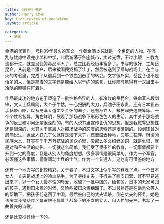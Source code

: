 ```yaml
---
title: 《远征》书评
author: Harry Chen
key: book-review-of-yuanzheng
layout: article

categories:
  - 随笔
---
```


  金满的代表作，号称09年最火的军文。作者金满本来就是一个传奇的人物，在混乱与忧虑中读完小学和中学，此后游荡于各座城市，卖过光盘，干过小贩，三教九流都干过，就差没倒腾毒品军火了，总之比我经历丰富多了。书写的很好，主角岳昆仑，从前是个猎户，后来被国民党抓了壮丁，然后被送到了缅甸战场上，在血与火的考验里，完成了从逃兵到一个铁血狙击手的转变。文字很朴实，岳昆仑也不是话多的人，但是简洁的文字还是能给人以干练的感觉，让你随时觉得有一双狙击手冷酷的眼镜在盯着你。

  作品最成功的地方在于塑造了一批性格各异的人，有冷峻的岳昆仑，铁血军人段剑锋，文人士兵周简，大个子牛牯，一心报酬的大刀，兵油子田永贵，还有日本狙击手藤原山郎，以及充满人道主义关怀的春子，还有孙立人，戴安澜史迪威等等。一个个性格各异，角色鲜明，展现了那场战争下形形色色人的生活。其中关于那场战争的反思和叩问还是很深刻的，有的人说书里宣传世仇的思想，但是我觉得思想性还是很深的，尤其关于底层人对那场战争的态度的思索还是很深刻的。段剑锋曾对周简说过，这些人打完了仗就算是活下来了，还要回去种地，受那二茬罪。所谓的民族大义，其实在千千万万抗战的民众心里，没那么多文绉绉的词，就是仇恨，就是对和平生活的向往。一切就这么简单，我们受了很多年的教育，一切事情都要上升到一定的高度，但是从别人的角度想想，很多事情是很简单的。作为一个军官，必须懂这些事情，懂得调动士兵的士气，作为一个普通人，这也有可借鉴的地方。

  还有一个地方写的比较精彩，关于春子，不过文字上似乎写的粗泛了点。一个日本女人，丈夫是战场上的冷血杀手，为了寻找丈夫，不行进了慰安妇营，好不容易逃出来了，以一个女人最本性的母爱，收留了一批中国的，缅甸的，日本的无家可归的孩子，遇到田永贵的时候，又险些被田永贵糟蹋了。不过最终还是在岳昆仑等人的帮助下，把孩子们送回了中国。最后被自己的丈夫误杀，倒在丈夫的怀里，她是该庆幸还是悲哀？是该恨还是爱？战争下的不幸的女人，用人性的光芒，书写了一曲善良的诗歌。

  还是比较推荐读一下的。
